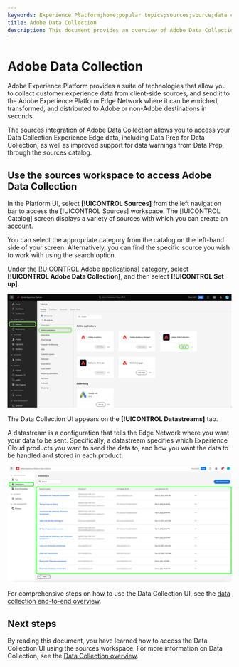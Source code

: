 ```yaml
---
keywords: Experience Platform;home;popular topics;sources;source;data collection
title: Adobe Data Collection
description: This document provides an overview of Adobe Data Collection source.
---
```

# Adobe Data Collection

Adobe Experience Platform provides a suite of technologies that allow you to collect customer experience data from client-side sources, and send it to the Adobe Experience Platform Edge Network where it can be enriched, transformed, and distributed to Adobe or non-Adobe destinations in seconds.

The sources integration of Adobe Data Collection allows you to access your Data Collection Experience Edge data, including Data Prep for Data Collection, as well as improved support for data warnings from Data Prep, through the sources catalog.

## Use the sources workspace to access Adobe Data Collection

In the Platform UI, select **[!UICONTROL Sources]** from the left navigation bar to access the [!UICONTROL Sources] workspace. The [!UICONTROL Catalog] screen displays a variety of sources with which you can create an account.

You can select the appropriate category from the catalog on the left-hand side of your screen. Alternatively, you can find the specific source you wish to work with using the search option.

Under the [!UICONTROL Adobe applications] category, select **[!UICONTROL Adobe Data Collection]**, and then select **[!UICONTROL Set up]**.

![data-collection](./images/data-collection/catalog.png)

The Data Collection UI appears on the **[!UICONTROL Datastreams]** tab. 

A datastream is a configuration that tells the Edge Network where you want your data to be sent. Specifically, a datastream specifies which Experience Cloud products you want to send the data to, and how you want the data to be handled and stored in each product.

![datastreams](./images/data-collection/datastreams.png)

For comprehensive steps on how to use the Data Collection UI, see the [data collection end-to-end overview](../../../collection/e2e.md).

## Next steps

By reading this document, you have learned how to access the Data Collection UI using the sources workspace. For more information on Data Collection, see the [Data Collection overview](../../../collection/e2e.md).